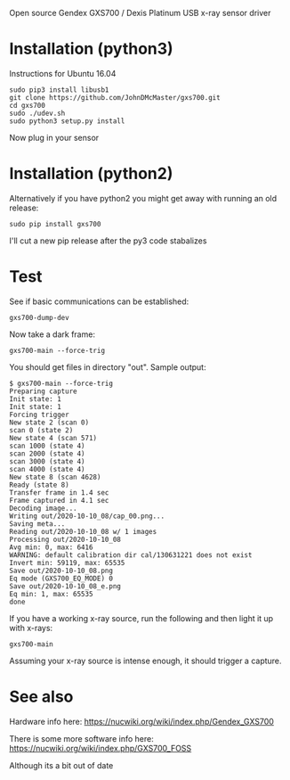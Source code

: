 Open source Gendex GXS700 / Dexis Platinum USB x-ray sensor driver


# Installation (python3)

Instructions for Ubuntu 16.04

```
sudo pip3 install libusb1
git clone https://github.com/JohnDMcMaster/gxs700.git
cd gxs700
sudo ./udev.sh
sudo python3 setup.py install
```

Now plug in your sensor

# Installation (python2)

Alternatively if you have python2 you might get away with running an old release:

```
sudo pip install gxs700
```

I'll cut a new pip release after the py3 code stabalizes


# Test

See if basic communications can be established:

```
gxs700-dump-dev
```

Now take a dark frame:

```
gxs700-main --force-trig
```

You should get files in directory "out". Sample output:


```
$ gxs700-main --force-trig
Preparing capture
Init state: 1
Init state: 1
Forcing trigger
New state 2 (scan 0)
scan 0 (state 2)
New state 4 (scan 571)
scan 1000 (state 4)
scan 2000 (state 4)
scan 3000 (state 4)
scan 4000 (state 4)
New state 8 (scan 4628)
Ready (state 8)
Transfer frame in 1.4 sec
Frame captured in 4.1 sec
Decoding image...
Writing out/2020-10-10_08/cap_00.png...
Saving meta...
Reading out/2020-10-10_08 w/ 1 images
Processing out/2020-10-10_08
Avg min: 0, max: 6416
WARNING: default calibration dir cal/130631221 does not exist
Invert min: 59119, max: 65535
Save out/2020-10-10_08.png
Eq mode (GXS700_EQ_MODE) 0
Save out/2020-10-10_08_e.png
Eq min: 1, max: 65535
done
```

If you have a working x-ray source, run the following and then light it up with x-rays:

```
gxs700-main
```

Assuming your x-ray source is intense enough, it should trigger a capture.

# See also

Hardware info here: https://nucwiki.org/wiki/index.php/Gendex_GXS700

There is some more software info here: https://nucwiki.org/wiki/index.php/GXS700_FOSS

Although its a bit out of date

